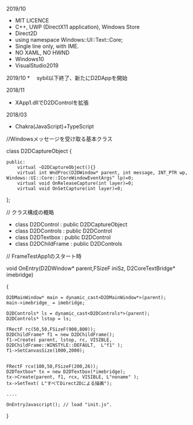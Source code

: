 ﻿2019/10 

* 	MIT LICENCE
* 	C++, UWP (DirectX11 application), Windows Store
* 	Direct2D
* 	using namespace Windows::UI::Text::Core;
* 	Single line only, with IME.
* 	NO XAML, NO HWND
* 	Windows10
* 	VisualStudio2019


2019/10 
*　 sybil以下終了、新たにD2DAppを開始


2018/11
*   XApp1.dllでD2DControlを拡張


2018/03
*	Chakra(JavaScript)+TypeScript


//Windowsメッセージを受け取る基本クラス

class D2DCaptureObject
{
	
	public:
		virtual ~D2DCaptureObject(){}
		virtual int WndProc(D2DWindow* parent, int message, INT_PTR wp, Windows::UI::Core::ICoreWindowEventArgs^ lp)=0;
		virtual void OnReleaseCapture(int layer)=0;
		virtual void OnSetCapture(int layer)=0;
	
};

// クラス構成の概略

* class D2DControl : public D2DCaptureObject
* class D2DControls : public D2DControl 
* class D2DTextbox : public D2DControl
* class D2DChildFrame : public D2DControls


// FrameTestApp1のスタート時

void OnEntry(D2DWindow* parent,FSizeF iniSz, D2CoreTextBridge* imebridge)

{

	D2DMainWindow* main = dynamic_cast<D2DMainWindow*>(parent);
	main->imebridge_ = imebridge;

	D2DControls* ls = dynamic_cast<D2DControls*>(parent);
	D2DControls* lstop = ls;

	FRectF rc(50,50,FSizeF(900,800));
	D2DChildFrame* f1 = new D2DChildFrame();
	f1->Create( parent, lstop, rc, VISIBLE, D2DChildFrame::WINSTYLE::DEFAULT,  L"f1" );
	f1->SetCanvasSize(1000,2000);


	FRectF rcx(100,50,FSizeF(200,26));
	D2DTextbox* tx = new D2DTextbox(*imebridge);
	tx->Create(parent, f1, rcx, VISIBLE, L"noname" );
	tx->SetText( L"すべてDirect2Dによる描画");
	
	....
	
	OnEntryJavascript(); // load "init.js".
}
